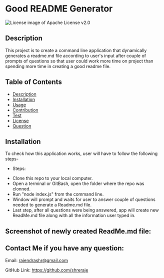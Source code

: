 # Good README Generator

<img src="https://img.shields.io/badge/License-Apache License v2.0-blue.svg" alt="License image of Apache License v2.0" />
  
  
## Description
This project is to create a command line application that dynamically generates a readme.md file according to user's input after couple of prompts of questions so that user could work more time on project than spending more time in creating a good readme file.

## Table of Contents
* [Description](#description)
* [Installation](#installation)
* [Usage](#usage)
* [Contribution](#contribution)
* [Test](#test)
* [License](#license)
* [Question](#questions)

## Installation
To check how this application works, user will have to follow the following steps-
* Steps:
- Clone this repo to your local computer.
- Open a terminal or GitBash, open the folder where the repo was clonned.
- Run "node index.js" from the command line.
- Window will prompt and waits for user to answer couple of questions needed to generate a Readme.md file.
- Last step, after all questions were being answered, app will create new ReadMe.md file along with all the information user typed in.

## Screenshot of newly created ReadMe.md file:


## Contact Me if you have any question:
Email:
rajendrashr@gmail.com

GitHub Link:
https://github.com/shreraje
